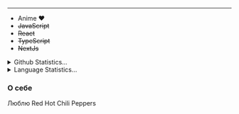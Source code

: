
----------------------
- Anime :heart:
- ~~JavaScript~~
- ~~React~~
- ~~TypeScript~~
- ~~NextJs~~


<details>
  <summary>
    Github Statistics...
  </summary>

  <p align = "center">
    <p> Coding Activity over Last 7 Days:</p>
    <img src="https://wakatime.com/share/@baeecb1a-d653-4f56-8f94-311f4c3da276/dc90c7a2-0483-4e05-abcf-f59a59ec42a8.svg" height="500px"/>
    <p> Coding Activity over Last 30 Days:</p>
    <img src="https://wakatime.com/share/@baeecb1a-d653-4f56-8f94-311f4c3da276/6beb3f52-3f3d-43e6-a9f7-ce5d5bcdd351.svg" height="500px"/>
    <p> Coding Activity over all time(Since installing wakatime):</p>
    <img  src="https://wakatime.com/share/@baeecb1a-d653-4f56-8f94-311f4c3da276/304bc0c5-8758-45ac-8b04-bd0636d70074.svg" height="500px"/>

  </p>
</details>

<details>
  <summary>
    Language Statistics...
  </summary>

  <p align = "center">
    <p> Languages over all time(Since installing wakatime):</p>
    <img src="https://wakatime.com/share/@baeecb1a-d653-4f56-8f94-311f4c3da276/5048b0a4-7413-489e-b116-18b49f600e59.svg" height="500px"/>
  </p>
</details>




<h3>О себе</h3>
Люблю Red Hot Chili Peppers



